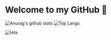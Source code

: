 # Welcome to my GitHub 👋

 ![Anurag's github stats](https://github-readme-stats.vercel.app/api?username=lisy0123&count_private=true&show_icons=true&theme=vue&hide=prs,contribs) ![Top Langs](https://github-readme-stats.vercel.app/api/top-langs/?username=lisy0123&layout=compact&theme=vue) 

 

![Hits](https://hits.seeyoufarm.com/api/count/incr/badge.svg?url=https%3A%2F%2Fgithub.com%2Flisy0123&count_bg=%237AD138&title_bg=%23555555&icon=github.svg&icon_color=%23E7E7E7&title=Profile+Views&edge_flat=false)
